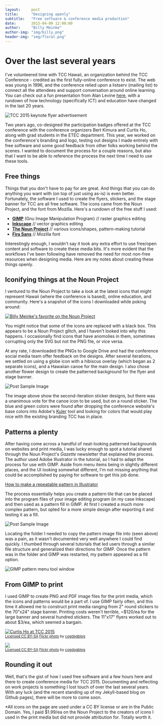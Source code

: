 ```yaml
---
layout:     post
title:      "Designing openly"
subtitle:   "Free software & conference media production"
date:       2015-04-09 12:00:00
author:     "Billy Meinke"
author-img: "img/billy.png"
header-img: "img/floral.png"
---
```

<div class="row">
<div class="col-md-8">
<h1>Over the last several years</h1><p> I've volunteered time with TCC Hawaii, an organization behind the TCC Conference - credited as the first fully-online conference to exist. The web was young in 1996, and the conference relied upon a listserv (mailing list) to connect all the attendees and support conversation around online learning. You can check out a fun presentation from Alan Levine <a href="http://cogdogblog.com/2015/03/19/tcc20/">here</a>, with a rundown of how technology (specifically ICT) and education have changed in the last 20 years.</p>
</div>
<div class="col-md-4">
<img src="{{ site.baseurl }}/img/keynote-flyer.png" alt="TCC 2015 keynote flyer advertisement" class="img-responsive">
</div>
</div>
<p>Two years ago, co-designed the participation badges offered at the TCC conference with the conference organizers Bert Kimura and Curtis Ho, along with grad students in the ETEC department. This year, we worked on the conference's branding and logo, testing out designs I made entirely with free software and some good feedback from other folks working behind the scenes. I wanted to document the process for a couple reasons, but also that I want to be able to reference the process the next time I need to use these tools.</p>

<h2 class="section-heading">Free things</h2>

<p>Things that you don't have to pay for are great. And things that you can do anything you want with (on top of just using as-is) is even better. Fortunately, the software I used to create the flyers, stickers, and the stage banner for TCC are all free software. The icons came from the Noun Project, and the font from Mozilla. Here's a rundown of the free stuff I used:</p>

<p>
	<ul>
		<li><a href="https://gimp.org"><b>GIMP</b></a> (Gnu Image Manipulation Program) // raster graphics editing</b></a></li>
		<li><a href="https://inkscape.org"><b>Inkscape</b></a> // vector graphics editing</li>
		<li><a href="https://www.nounproject.org"><b>The Noun Project</b></a> // various icons/shapes, pattern-making tutorial</li>
		<li><a href="https://www.mozilla.org/en-US/styleguide/products/firefox-os/typeface/"><b>Fira Sans</b></a> // Mozilla font</li>
	</ul>
</p>

<p>Interestingly enough, I wouldn't say it took any extra effort to use free/open content and software to create these media bits. It's more evident that the workflows I've been following have removed the need for most non-free resources when designing media. Here are my notes about creating these things openly.</p>

<h2 class="section-heading">Iconifying things at the Noun Project</h2>

<p>I ventured to the Noun Project to take a look at the latest icons that might represent Hawaii (where the conference is based), online education, and community. Here's a snapshot of the icons I downloaded while poking around:</p>

<div class="row">
<div class="col-lg-10 col-lg-offset-1">
<a href="https://thenounproject.com/billymeinke/downloads/"><img src="{{ site.baseurl }}/img/icon-dl.png" alt="Billy Meinke's favorite on the Noun Project" class="img-responsive"></a>
</div>
</div>

<p>You might notice that some of the icons are replaced with a black box. This appears to be a Noun Project glitch, and I haven't looked into why this happens. I occasionally find icons that have anomolies in them, sometimes corrupting only the SVG but not the PNG file, or vice versa.
</p>
<p>At any rate, I downloaded the PNGs to Google Drive and had the conference social media team offer feedback on the designs. After several iterations, we settled on using a globe icon with a hibiscus overlay (which began as 2 separate icons), and a Hawaiian canoe for the main design. I also chose another flower design to create the patterned background for the flyer and stage banner.
</p>

<div class="row">
<div class="col-lg-10 col-lg-offset-1">
	<img src="{{ site.baseurl }}/img/icons-early.png" alt="Post Sample Image" class="img-responsive">
</div>
</div>

<p>The image above show the second-iteration sticker designs, but there was a unanimous vote for the canoe icon to be used, but on a round sticker. The blue and green colors were found after dropping the conference website's base colors into Adobe's <a href="kuler.adobe.com">Kuler</a> tool and looking for colors that would play nice with the existing branding TCC has in place.
</p>

<h2 class="section-heading">Patterns a plenty</h2>

<p>After having come across a handful of neat-looking patterned backgrounds on websites and print media, I was lucky enough to spot a tutorial shared through the Noun Project's <i>Gazette</i> newsletter that explained the process. The author used Adobe Illustrator in the tutorial, so I had to adapt the process for use with GIMP. Aside from menu items being in slightly different places, and the UI looking somewhat different, I'm not missing anything that could be accomplished by paying for software to get this job done.</p>

<p><a href="http://mrare.ca/blog/how-to-make-a-repeatable-pattern-in-illustrator">How to make a repeatable pattern in Illustrator</a>
</p>

<p>The process essentially helps you create a pattern tile that can be placed into the program files of your image editing program (in my case Inkscape) and then used as a pattern fill in GIMP. At first I created a much more complex pattern, but opted for a more simple design after exporting it and testing it as a fill.
</p>

<div class="row">
<div class="col-lg-8 col-lg-offset-2">
<img src="{{ site.baseurl }}/img/flower-pattern.png" alt="Post Sample Image" class="img-responsive">
</div>
</div>

<p>Locating the folder I needed to copy the pattern image file into (seen above) was a pain, as it wasn't documented very well anywhere I could find quickly. I thumbed through several tutorials that led users through a similar file structure and generalized their directions for GIMP. Once the pattern was in the folder and GIMP was restarted, my pattern appeared as a fill option.</p>

<div class="row">
<div class="col-lg-10 col-lg-offset-2">
<img src="{{ site.baseurl }}/img/patterns-menu.png" alt="GIMP pattern menu tool window" class="img-responsive">
</div>
</div>

<h2 class="section-heading">From GIMP to print</h2>

<p>I used GIMP to create PNG and PDF image files for the print media, which the icons and patterns would be a part of. I use GIMP fairly often, and this time it allowed me to construct print media ranging from 2" round stickers to the 70"x24" stage banner. Printing costs weren't terrible, ~$120/ea for the large banner and several hundred stickers. The 11"x17" flyers worked out to about $3/ea, which seemed a bargain.</p>

<div class="row">
<div class="col-lg-10 col-lg-offset-1">
<p class="caption"><a title="Curtis Says Ho" href="http://flickr.com/photos/cogdog/16248339604"><img src="http://farm9.static.flickr.com/8624/16248339604_707530e778.jpg" class="img-responsive" alt="Curtis Ho at TCC 2015"/></a><br /><small><a href="http://creativecommons.org/licenses/by-sa/2.0/">Licensed CC BY-SA</a> <a title="Curtis Says Ho" href="http://flickr.com/photos/cogdog/16248339604">Flickr photo</a> by <a href="http://flickr.com/people/cogdog">cogdogblog</a></small></p>

<p class="caption"><a title="Presenting With Friends" href="http://flickr.com/photos/cogdog/16239792704" alt="TCC 2015 banners"><img src="http://farm8.static.flickr.com/7638/16239792704_1367a2b426.jpg" class="img-responsive" /></a><br /><small><a href="http://creativecommons.org/licenses/by-sa/2.0/">Licensed CC BY-SA</a> <a title="Presenting With Friends" href="http://flickr.com/photos/cogdog/16239792704">Flickr photo</a> by <a href="http://flickr.com/people/cogdog">cogdogblog</a></small></p>
</div>
</div>

<h2 class="section-heading">Rounding it out</h2>
<p>Well, that's the gist of how I used free software and a few hours here and there to create conference media for TCC 2015. Documenting and reflecting on work projects is something I lost touch of over the last several years. With any luck (and the recent standing up of my Jekyll-based blog on Github pages), there will be more to come soon.</p>

<p class="small">*All icons on the page are used under a CC BY license or are in the Public Domain. Yes, I paid $1.99/ea on the Noun Project to the creators of icons I used in the print media but did not provide attribution for. Totally worth it.</p>